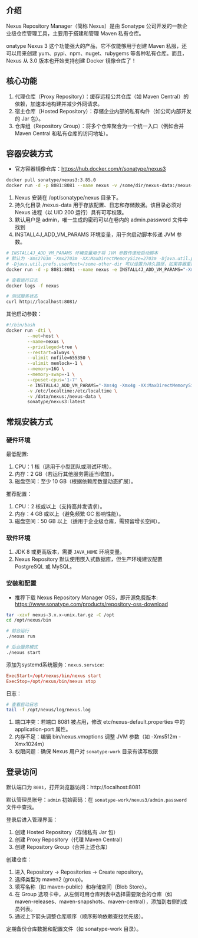 ## 介绍

Nexus Repository Manager（简称 Nexus）是由 Sonatype 公司开发的一款企业级仓库管理工具，主要用于搭建和管理 Maven 私有仓库。

onatype Nexus 3 这个功能强大的产品，它不仅能够用于创建 Maven 私服，还可以用来创建 yum、pypi、npm、nuget、rubygems 等各种私有仓库。而且，Nexus 从 3.0 版本也开始支持创建 Docker 镜像仓库了！


## 核心功能

1. 代理仓库（Proxy Repository）：缓存远程公共仓库（如 Maven Central）的依赖，加速本地构建并减少外网请求。
2. 宿主仓库（Hosted Repository）：存储企业内部的私有构件（如公司内部开发的 Jar 包）。
3. 仓库组（Repository Group）：将多个仓库聚合为一个统一入口（例如合并 Maven Central 和私有仓库的访问地址）。


## 容器安装方式

- 官方容器镜像仓库：https://hub.docker.com/r/sonatype/nexus3

```bash
docker pull sonatype/nexus3:3.85.0
docker run -d -p 8081:8081 --name nexus -v /some/dir/nexus-data:/nexus-data sonatype/nexus3:3.85.0
```

1. Nexus 安装在 /opt/sonatype/nexus 目录下。
2. 持久化目录 /nexus-data 用于存放配置、日志和存储数据。该目录必须对 Nexus 进程（以 UID 200 运行）具有可写权限。
3. 默认用户是 admin，唯一生成的密码可以在卷内的 admin.password 文件中找到
4. INSTALL4J_ADD_VM_PARAMS 环境变量，用于向启动脚本传递 JVM 参数。

```bash
# INSTALL4J_ADD_VM_PARAMS 环境变量用于将 JVM 参数传递给启动脚本
# 默认为 -Xms2703m -Xmx2703m -XX:MaxDirectMemorySize=2703m -Djava.util.prefs.userRoot=${NEXUS_DATA}/javaprefs
# -Djava.util.prefs.userRoot=/some-other-dir 可以设置为持久路径，如果容器重新启动，它将保留已安装的 Sonatype Nexus 存储库许可证。
docker run -d -p 8081:8081 --name nexus -e INSTALL4J_ADD_VM_PARAMS="-Xms2703m -Xmx2703m -XX:MaxDirectMemorySize=2703m -Djava.util.prefs.userRoot=/some-other-dir" sonatype/nexus3
```

```bash
# 查看运行日志
docker logs -f nexus

# 测试服务状态
curl http://localhost:8081/
```

其他启动参数：

```bash
#!/bin/bash
docker run -dti \
        --net=host \
        --name=nexus \
        --privileged=true \
        --restart=always \
        --ulimit nofile=655350 \
        --ulimit memlock=-1 \
        --memory=16G \
        --memory-swap=-1 \
        --cpuset-cpus='1-7' \
        -e INSTALL4J_ADD_VM_PARAMS="-Xms4g -Xmx4g -XX:MaxDirectMemorySize=8g" \
        -v /etc/localtime:/etc/localtime \
        -v /data/nexus:/nexus-data \
        sonatype/nexus3:latest
```

## 常规安装方式

### 硬件环境

最低配置:
1. CPU：1 核（适用于小型团队或测试环境）。
2. 内存：2 GB（若运行其他服务需适当增加）。
3. 磁盘空间：至少 10 GB（根据依赖库数量动态扩展）。

推荐配置：
1. CPU：2 核或以上（支持高并发请求）。
2. 内存：4 GB 或以上（避免频繁 GC 影响性能）。
3. 磁盘空间：50 GB 以上（适用于企业级仓库，需预留增长空间）。

### 软件环境

1. JDK 8 或更高版本，需要 `JAVA_HOME` 环境变量。
2. Nexus Repository 默认使用嵌入式数据库，但生产环境建议配置 PostgreSQL 或 MySQL。

### 安装和配置

- 推荐下载 Nexus Repository Manager OSS，即开源免费版本: https://www.sonatype.com/products/repository-oss-download

```bash
tar -xzvf nexus-3.x.x-unix.tar.gz -C /opt
cd /opt/nexus/bin

# 前台运行
./nexus run

# 后台服务模式
./nexus start
```

添加为systemd系统服务：`nexus.service`:

```conf
ExecStart=/opt/nexus/bin/nexus start
ExecStop=/opt/nexus/bin/nexus stop
```

日志：

```bash
# 查看启动日志
tail -f /opt/nexus/log/nexus.log
```

1. 端口冲突：若端口 8081 被占用，修改 etc/nexus-default.properties 中的 application-port 属性。
2. 内存不足：编辑 bin/nexus.vmoptions 调整 JVM 参数（如 -Xms512m -Xmx1024m）
3. 权限问题：确保 Nexus 用户对 `sonatype-work` 目录有读写权限


## 登录访问

默认端口为 `8081`，打开浏览器访问：http://localhost:8081

默认管理员账号：`admin`
初始密码：在 `sonatype-work/nexus3/admin.password` 文件中查找。

登录后进入管理界面：

1. 创建 Hosted Repository（存储私有 Jar 包）
2. 创建 Proxy Repository（代理 Maven Central）
3. 创建 Repository Group（合并上述仓库）

创建仓库：
1. 进入 Repository → Repositories → Create repository。
2. 选择类型为 maven2 (group)。
3. 填写名称（如 maven-public）和存储空间（Blob Store）。
4. 在 Group 选项卡中，从左侧可用仓库列表中选择需要聚合的仓库（如 maven-releases、maven-snapshots、maven-central），添加到右侧的成员列表。
5. 通过上下箭头调整仓库顺序（顺序影响依赖查找优先级）。

定期备份仓库数据和配置文件（如 sonatype-work 目录）。
